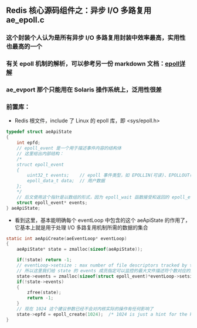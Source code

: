 ## Redis 核心源码组件之：异步 I/O 多路复用 ae_epoll.c

### 这个封装个人认为是所有异步 I/O 多路复用封装中效率最高，实用性也最高的一个
### 有关 epoll 机制的解析，可以参考另一份 markdown 文档：[epoll详解](./LinuxEpoll.md)
### ae_evport 那个只能用在 Solaris 操作系统上，泛用性很差

### 前置库：
- Redis 根文件，include 了 Linux 的 epoll 库，即 <sys/epoll.h>

``` C
typedef struct aeApiState
{
    int epfd;
    // epoll_event 是一个用于描述事件内容的结构体
    // 这里给出内部结构：
    /*
    struct epoll_event
    {
        uint32_t events;    // epoll 事件类型，如 EPOLLIN(可读)、EPOLLOUT(可写) 等
        epoll_data_t data;  // 用户数据
    };
    */
    // 后文使用这个指针是以数组的形式，因为 epoll_wait 函数接受和返回的 epoll_event 参数都是数组
    struct epoll_event* events;
} aeApiState;
```
- 看到这里，基本能明确每个 eventLoop 中包含的这个 aeApiState 的作用了，它基本上就是用于处理 I/O 多路复用机制所需的数据的集合

``` C
static int aeApiCreate(aeEventLoop* eventLoop)
{
    aeApiState* state = zmalloc(sizeof(aeApiState));

    if(!state) return -1;
    // eventLoop->setsize : max number of file descriptors tracked by this event loop
    // 所以这里我们给 state 的 events 成员指定可以监控的最大文件描述符个数对应的内存空间
    state->events = zmalloc(sizeof(struct epoll_event)*eventLoop->setsize);
    if(!state->events)
    {
        zfree(state);
        return -1;
    }
    // 现在 1024 这个建议参数已经不会对内核实际的操作有任何影响了
    state->epfd = epoll_create(1024);  /* 1024 is just a hint for the kernel */
}
```